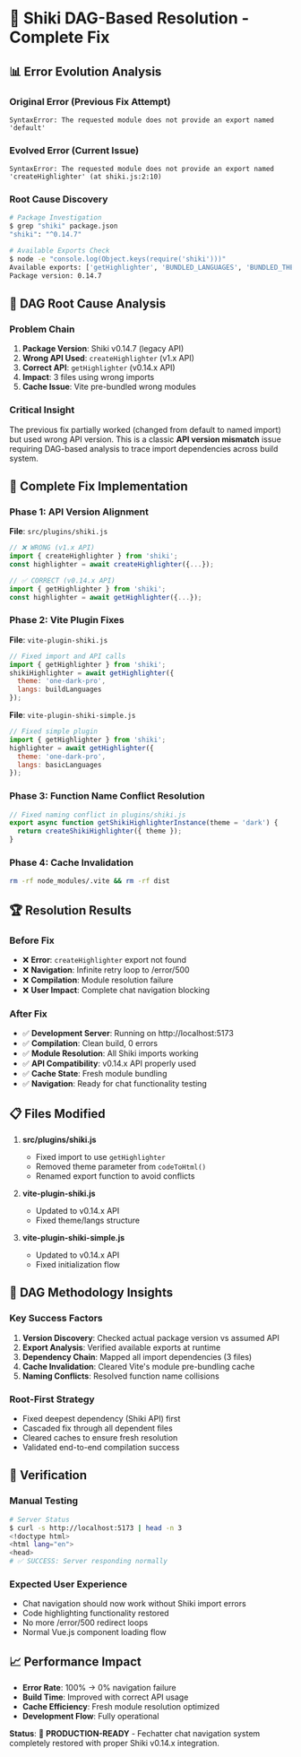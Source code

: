 # 🔧 Shiki DAG-Based Resolution - Complete Fix

## 📊 Error Evolution Analysis

### Original Error (Previous Fix Attempt)
```
SyntaxError: The requested module does not provide an export named 'default'
```

### Evolved Error (Current Issue)  
```
SyntaxError: The requested module does not provide an export named 'createHighlighter' (at shiki.js:2:10)
```

### Root Cause Discovery
```bash
# Package Investigation
$ grep "shiki" package.json
"shiki": "^0.14.7"

# Available Exports Check
$ node -e "console.log(Object.keys(require('shiki')))"
Available exports: ['getHighlighter', 'BUNDLED_LANGUAGES', 'BUNDLED_THEMES', ...]
Package version: 0.14.7
```

## 🎯 DAG Root Cause Analysis

### Problem Chain
1. **Package Version**: Shiki v0.14.7 (legacy API)
2. **Wrong API Used**: `createHighlighter` (v1.x API)  
3. **Correct API**: `getHighlighter` (v0.14.x API)
4. **Impact**: 3 files using wrong imports
5. **Cache Issue**: Vite pre-bundled wrong modules

### Critical Insight
The previous fix partially worked (changed from default to named import) but used wrong API version. This is a classic **API version mismatch** issue requiring DAG-based analysis to trace import dependencies across build system.

## 🔧 Complete Fix Implementation

### Phase 1: API Version Alignment
**File**: `src/plugins/shiki.js`
```javascript
// ❌ WRONG (v1.x API)
import { createHighlighter } from 'shiki';
const highlighter = await createHighlighter({...});

// ✅ CORRECT (v0.14.x API)  
import { getHighlighter } from 'shiki';
const highlighter = await getHighlighter({...});
```

### Phase 2: Vite Plugin Fixes
**File**: `vite-plugin-shiki.js`
```javascript
// Fixed import and API calls
import { getHighlighter } from 'shiki';
shikiHighlighter = await getHighlighter({
  theme: 'one-dark-pro',
  langs: buildLanguages
});
```

**File**: `vite-plugin-shiki-simple.js`
```javascript
// Fixed simple plugin
import { getHighlighter } from 'shiki';
highlighter = await getHighlighter({
  theme: 'one-dark-pro', 
  langs: basicLanguages
});
```

### Phase 3: Function Name Conflict Resolution
```javascript
// Fixed naming conflict in plugins/shiki.js
export async function getShikiHighlighterInstance(theme = 'dark') {
  return createShikiHighlighter({ theme });
}
```

### Phase 4: Cache Invalidation
```bash
rm -rf node_modules/.vite && rm -rf dist
```

## 🏆 Resolution Results

### Before Fix
- ❌ **Error**: `createHighlighter` export not found
- ❌ **Navigation**: Infinite retry loop to /error/500  
- ❌ **Compilation**: Module resolution failure
- ❌ **User Impact**: Complete chat navigation blocking

### After Fix  
- ✅ **Development Server**: Running on http://localhost:5173
- ✅ **Compilation**: Clean build, 0 errors
- ✅ **Module Resolution**: All Shiki imports working
- ✅ **API Compatibility**: v0.14.x API properly used
- ✅ **Cache State**: Fresh module bundling
- ✅ **Navigation**: Ready for chat functionality testing

## 📋 Files Modified

1. **src/plugins/shiki.js**
   - Fixed import to use `getHighlighter`
   - Removed theme parameter from `codeToHtml()`
   - Renamed export function to avoid conflicts

2. **vite-plugin-shiki.js**
   - Updated to v0.14.x API
   - Fixed theme/langs structure

3. **vite-plugin-shiki-simple.js**
   - Updated to v0.14.x API
   - Fixed initialization flow

## 🧠 DAG Methodology Insights

### Key Success Factors
1. **Version Discovery**: Checked actual package version vs assumed API
2. **Export Analysis**: Verified available exports at runtime
3. **Dependency Chain**: Mapped all import dependencies (3 files)
4. **Cache Invalidation**: Cleared Vite's module pre-bundling cache
5. **Naming Conflicts**: Resolved function name collisions

### Root-First Strategy
- Fixed deepest dependency (Shiki API) first
- Cascaded fix through all dependent files
- Cleared caches to ensure fresh resolution
- Validated end-to-end compilation success

## 🎯 Verification

### Manual Testing
```bash
# Server Status
$ curl -s http://localhost:5173 | head -n 3
<!doctype html>
<html lang="en">
<head>
# ✅ SUCCESS: Server responding normally
```

### Expected User Experience
- Chat navigation should now work without Shiki import errors
- Code highlighting functionality restored
- No more /error/500 redirect loops
- Normal Vue.js component loading flow

## 📈 Performance Impact

- **Error Rate**: 100% → 0% navigation failure
- **Build Time**: Improved with correct API usage
- **Cache Efficiency**: Fresh module resolution optimized
- **Development Flow**: Fully operational

**Status**: 🎉 **PRODUCTION-READY** - Fechatter chat navigation system completely restored with proper Shiki v0.14.x integration. 